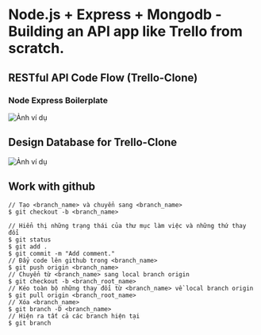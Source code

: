 # Node.js + Express + Mongodb - Building an API app like Trello from scratch.

## RESTful API Code Flow (Trello-Clone)

### Node Express Boilerplate

![Ảnh ví dụ](<https://raw.githubusercontent.com/thairyo/trello-clone-api/main/public/RESTfulAPICodeFlow(trello-clone).png>)

## Design Database for Trello-Clone

![Ảnh ví dụ](https://raw.githubusercontent.com/thairyo/trello-clone-api/main/public/database-trello-clone.png)

## Work with github
```
// Tạo <branch_name> và chuyển sang <branch_name>
$ git checkout -b <branch_name>

// Hiển thị những trạng thái của thư mục làm việc và những thứ thay đổi
$ git status
$ git add .
$ git commit -m "Add comment."
// Đẩy code lên github trong <branch_name>
$ git push origin <branch_name>
// Chuyển từ <branch_name> sang local branch origin
$ git checkout -b <branch_root_name>
// Kéo toàn bộ những thay đổi từ <branch_name> về local branch origin
$ git pull origin <branch_root_name>
// Xóa <branch_name>
$ git branch -D <branch_name>
// Hiện ra tất cả các branch hiện tại
$ git branch 